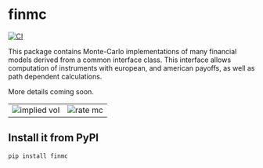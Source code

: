 # finmc

[![CI](https://github.com/somdipdatta/finmc/actions/workflows/main.yml/badge.svg)](https://github.com/somdipdatta/finmc/actions/workflows/main.yml)

This package contains Monte-Carlo implementations of many financial models derived from a common interface class. This interface allows computation of instruments with european, and american payoffs, as well as path dependent calculations.

More details coming soon.

<table>
<tr>
<td> <img src="images/impliedvol.png" alt="implied vol"/> </td>
<td> <img src="images/rate_mc.png" alt="rate mc"/> </td>
</tr>
</table>

## Install it from PyPI

```bash
pip install finmc
```

